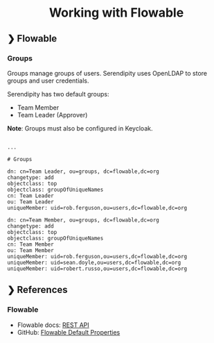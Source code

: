 <h1 align="center">Working with Flowable</h1>

## ❯ Flowable

### Groups

Groups manage groups of users. Serendipity uses OpenLDAP to store groups and user credentials.

Serendipity has two default groups:

- Team Member
- Team Leader (Approver)

**Note**: Groups must also be configured in Keycloak.

```

...

# Groups

dn: cn=Team Leader, ou=groups, dc=flowable,dc=org
changetype: add
objectclass: top
objectclass: groupOfUniqueNames
cn: Team Leader
ou: Team Leader
uniqueMember: uid=rob.ferguson,ou=users,dc=flowable,dc=org

dn: cn=Team Member, ou=groups, dc=flowable,dc=org
changetype: add
objectclass: top
objectclass: groupOfUniqueNames
cn: Team Member
ou: Team Member
uniqueMember: uid=rob.ferguson,ou=users,dc=flowable,dc=org
uniqueMember: uid=sean.doyle,ou=users,dc=flowable,dc=org
uniqueMember: uid=robert.russo,ou=users,dc=flowable,dc=org
```


## ❯ References

### Flowable

* Flowable docs: [REST API](https://www.flowable.com/open-source/docs/bpmn/ch14-REST)
* GitHub: [Flowable Default Properties](https://github.com/flowable/flowable-engine/blob/main/modules/flowable-app-rest/src/main/resources/flowable-default.properties)
